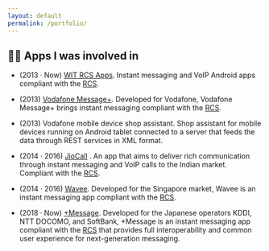 ```yaml
---
layout: default
permalink: /portfolio/
---
```


## 👨‍💻 Apps I was involved in

- (2013 · Now) [WIT RCS Apps](https://www.wit-software.com/products/rcs-suite/). Instant messaging and VoIP Android apps compliant with the [RCS](https://www.gsma.com/futurenetworks/rcs/).

- (2013) [Vodafone Message+](https://play.google.com/store/apps/details?id=com.vodafone.messaging). Developed for Vodafone, Vodafone Message+ brings instant messaging compliant with the [RCS](https://www.gsma.com/futurenetworks/rcs/).

- (2013) Vodafone mobile device shop assistant. Shop assistant for mobile devices running on Android tablet connected to a server that feeds the data through REST services in XML format.

- (2014 · 2016)  [JioCall](https://play.google.com/store/apps/details?id=com.jio.join) . An app that aims to deliver rich communication through instant messaging and VoIP calls to the Indian market. Compliant with the [RCS](https://www.gsma.com/futurenetworks/rcs/).

- (2014 · 2016) [Wavee](https://play.google.com/store/apps/details?id=com.singtel.wavee.release). Developed for the Singapore market, Wavee is an instant messaging app compliant with the [RCS](https://www.gsma.com/futurenetworks/rcs/).

- (2018 · Now) [+Message](https://play.google.com/store/apps/details?id=jp.softbank.mb.plusmessage). Developed for the Japanese operators KDDI, NTT DOCOMO, and SoftBank, +Message is an instant messaging app compliant with the [RCS](https://www.gsma.com/futurenetworks/rcs/) that provides full interoperability and common user experience for next-generation messaging.





